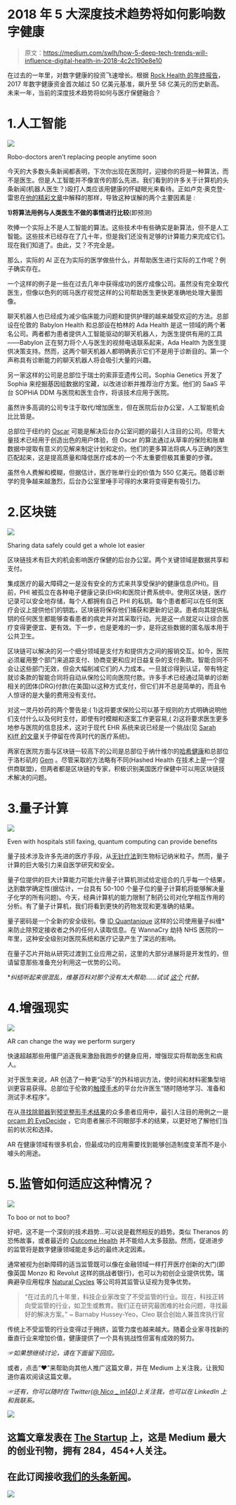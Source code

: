 # 2018 年 5 大深度技术趋势将如何影响数字健康

> 原文：<https://medium.com/swlh/how-5-deep-tech-trends-will-influence-digital-health-in-2018-4c2c190e8e10>

在过去的一年里，对数字健康的投资飞速增长。根据 [Rock Health 的年终报告](https://rockhealth.com/reports/2017-year-end-funding-report-the-end-of-the-beginning-of-digital-health/)，2017 年数字健康资金首次越过 50 亿美元基准，飙升至 58 亿美元的历史新高。未来一年，当前的深度技术趋势将如何与医疗保健融合？

# 1.人工智能

![](img/e96107e2921631b81f5dd39d52046b0e.png)

Robo-doctors aren’t replacing people anytime soon

今天的大多数头条新闻都表明，下次你出现在医院时，迎接你的将是一种算法，而不是医生。但是人工智能并不像宣传的那么先进。我们看到的许多关于计算机的头条新闻(机器人医生？)殴打人类应该用健康的怀疑眼光来看待。正如卢克·奥克登-雷恩在[他的精彩文章](https://lukeoakdenrayner.wordpress.com/2016/11/27/do-computers-already-outperform-doctors/)中解释的那样，导致这种误解的两个主要因素是 *:*

**1)将算法用例与人类医生不做的事情进行比较**(即预测)

吹捧一个实际上不是人工智能的算法。这些技术中有些确实是新算法，但不是人工智能。这些技术已经存在了几十年，但是我们还没有足够的计算能力来完成它们。现在我们知道了。由此，艾？不完全是。

那么，实际的 AI 正在为实际的医学做些什么，并帮助医生进行实际的工作呢？例子确实存在。

一个这样的例子是一些在过去几年中获得成功的医疗成像公司。虽然没有完全取代医生，但像以色列的斑马医疗视觉这样的公司帮助医生更快更准确地处理大量图像。

聊天机器人也已经成为减少临床能力问题和提供护理的越来越受欢迎的方法。总部设在伦敦的 Babylon Health 和总部设在柏林的 Ada Health 是这一领域的两个著名公司。两者都为患者提供人工智能驱动的聊天机器人，为医生提供有用的工具——Babylon 正在努力将个人与医生的视频电话联系起来，Ada Health 为医生提供决策支持。然而，这两个聊天机器人都明确表示它们不是用于诊断目的。第一个声称具有诊断能力的聊天机器人将会吸引大量的兴趣。

另一家这样的公司是总部位于瑞士的索菲亚遗传公司。Sophia Genetics 开发了 Sophia 来挖掘基因组数据的宝藏，以改进诊断并推荐治疗方案。他们的 SaaS 平台 SOPHiA DDM 与医院和医生合作，将该技术应用于医院。

虽然许多高调的公司专注于取代/增加医生，但在医院后台办公室，人工智能机会比比皆是。

总部位于纽约的 [Oscar](https://www.hioscar.com/) 可能是解决后台办公室问题的最引人注目的公司。尽管大量技术已经用于创造出色的用户体验，但 Oscar 的算法通过从草率的保险和账单数据中提取有意义的见解来制定计划和定价。他们的更多算法将病人与正确的医生匹配起来，这是提高质量和降低医疗成本的一个不太重要但极其重要的步骤。

虽然令人费解和模糊，但据估计，医疗账单行业的价值为 550 亿美元。随着诊断学的竞争越来越激烈，后台办公室里唾手可得的水果将变得更有吸引力。

# 2.区块链

![](img/d67c7467abcbb27b4e77c03169656644.png)

Sharing data safely could get a whole lot easier

区块链技术有巨大的机会影响医疗保健的后台办公室。两个关键领域是数据共享和支付。

集成医疗的最大障碍之一是没有安全的方式来共享受保护的健康信息(PHI)。目前，PHI 被孤立在各种电子健康记录(EHR)和医院计费系统中。使用区块链，医疗记录可以安全地存储，每个人都拥有自己 PHI 的私钥。每个患者都可以在任何医疗会议上提供他们的钥匙，区块链将保存他们捕获和更新的记录。患者向其提供私钥的任何医生都能够查看患者的病史并对其采取行动。光是这一点就足以让综合医疗变得更便宜、更有效。下一步，也是更难的一步，是将这些数据的匿名版本用于公共卫生。

区块链可以解决的另一个细分领域是支付方和提供方之间的报销交互。如今，医院必须雇用整个部门来追踪支付、协商变更和应对日益复杂的支付条款。智能合同不会让这些部门无效，但会大幅削减它们的人力成本。一旦就诊得到认证，带有特定就诊条款的智能合同将自动从保险公司向医院付款。许多手术已经通过简单的诊断相关的团体(DRG)付款(在美国)以这种方式支付，但它们并不总是简单的，而且令人惊讶的是大量的费用没有支付。

对这一灵丹妙药的两个警告是:( 1)这将要求保险公司以基于规则的方式明确说明他们支付什么以及何时支付，即使有时模糊和逐案工作更容易,( 2)这将要求医生更多地参与医院的信息技术，这对于现代 EHR 系统来说已经是一个挑战(见 [Sarah Kliff 的文章](https://www.vox.com/health-care/2017/10/30/16228054/american-medical-system-fax-machines-why)关于停留在传真时代的医疗系统)。

两家在医院方面与区块链一较高下的公司是总部位于纳什维尔的[哈希健康](https://hashedhealth.com/about/)和总部位于洛杉矶的 [Gem](https://gem.co/health/) 。尽管采取的方法略有不同(Hashed Health 在技术上是一个提供商联盟)，但两者都是区块链的专家，积极识别美国医疗保健中可以用区块链技术解决的问题。

# 3.量子计算

![](img/8a446e8d865614500e9f1035d649d438.png)

Even with hospitals still faxing, quantum computing can provide benefits

量子技术涉及许多先进的医疗手段，从[无针疗法](https://www.fastcompany.com/1680025/no-more-needles-a-crazy-new-patch-will-constantly-monitor-your-blood)到生物标记纳米粒子。然而，量子计算的巨大吸引力来自医学研究和安全。

量子位提供的巨大计算能力可能允许量子计算机测试给定组合的几乎每一个结果，达到数学确定性(据估计，一台具有 50-100 个量子位的量子计算机将能够解决量子化学的所有问题)。今天，经典计算机的能力限制了制药公司对化学相互作用的分析。有了量子计算机，我们将看到更快的药物发现和更准确的结果。

量子密码是一个全新的安全级别。像 [ID Quantanique](https://www.idquantique.com/) 这样的公司使用量子纠缠*来防止除预定接收者之外的任何人读取信息。在 WannaCry 劫持 NHS 医院的一年里，这种安全级别对医院系统和医疗记录产生了深远的影响。

在量子芯片开始从研究过渡到工业应用之前，这里的大部分进展将是开发性的，但请留意那些准备充分利用这一优势的公司。

**纠结听起来很混乱，维基百科对那个没有太大帮助……试试* [*这个*](https://www.quantamagazine.org/entanglement-made-simple-20160428/) *代替。*

# 4.增强现实

![](img/1a7a63f12cca250db0d6d4299896825e.png)

AR can change the way we perform surgery

快速超越那些用僵尸追逐我来激励我跑步的健身应用，增强现实将帮助医生和病人。

对于医生来说，AR 创造了一种更“动手”的外科培训方法，使时间和材料密集型培训更容易获得。总部位于伦敦的[触摸手术](https://www.touchsurgery.com)的平台允许医生“随时随地学习、准备和测试手术程序”。

在从[寻找除颤器](http://medicalfuturist.com/automated-external-defibrillator-and-augmented-reality/)到[预览整形手术结果](http://www.illusioimaging.com/)的众多患者应用中，最引人注目的用例之一是[orcam 的 EyeDecide](https://www.imedicalapps.com/2013/07/medical-app-augmented-reality-patient-education/) ，它向患者展示不同眼部手术的结果，以更好地了解他们当前的状况和选择。

AR 在健康领域有很多机会，但最成功的应用需要找到能够创造制度变革而不是小噱头的用途。

# 5.监管如何适应这种情况？

![](img/e46a1ebdac901243239f03272c37718b.png)

To boo or not to boo?

好吧，这不是一个深刻的技术趋势…可以说是截然相反的趋势。类似 Theranos 的恐怖故事，或者最近的 [Outcome Health](https://www.wsj.com/articles/outcome-healths-investors-receive-subpoenas-from-justice-department-1510276020) 并不能给人太多鼓励。然而，促进进步的监管将是数字健康领域能走多远的最终决定因素。

通常被视为创新障碍的适当监管既可以像在金融领域一样打开医疗创新的大门(即像英国 Monzo 和 Revolut 这样的挑战者银行)，也可以为初创企业提供优势。瑞典避孕应用程序 [Natural Cycles](https://www.naturalcycles.com/en) 等公司将其监管认证视为竞争优势。

> “在过去的几十年里，科技企业家改变了不受监管的行业。现在，科技正转向受监管的行业，如卫生或教育。我们正在研究最困难的社会问题，寻找最好的解决方案。”
> ~ Barnaby Hussey-Yeo，Cleo 联合创始人兼首席执行官

传统上不受监管的行业变得过于拥挤，监管力度也越来越大。随着企业家寻找新的垂直行业来增加价值，健康提供了一个具有挑战性但富有成效的努力。

*☞如果想继续讨论，请在下面留下回应。*

或者，点击“♥︎”来帮助向其他人推广这篇文章，并在 Medium 上关注我，让我知道你喜欢阅读这篇文章。

*☞还有，你可以随时在 Twitter(*[*@ Nico _ in140*](https://twitter.com/nico_in140)*)上关注我，也可以在 LinkedIn 上和我联系。*

![](img/731acf26f5d44fdc58d99a6388fe935d.png)

## 这篇文章发表在 [The Startup](https://medium.com/swlh) 上，这是 Medium 最大的创业刊物，拥有 284，454+人关注。

## 在此订阅接收[我们的头条新闻](http://growthsupply.com/the-startup-newsletter/)。

![](img/731acf26f5d44fdc58d99a6388fe935d.png)